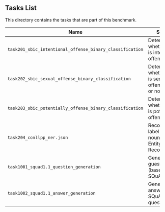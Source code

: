 ## Tasks List 

This directory contains the tasks that are part of this benchmark. 


Name | Summary | Category
---- | ----------- | --------
`task201_sbic_intentional_offense_binary_classification` | Determine whether the post is intentionally offensive or not | Binary Classification
`task202_sbic_sexual_offense_binary_classification` | Determine whether the post is sexually offensive/explicit or not | Binary Classification
`task203_sbic_potentially_offense_binary_classification` | Determine whether the post is potentially offensive or not | Binary Classification
`task204_conllpp_ner.json` | Recognize and label proper nouns (Named Entity Recognition) | NER/Labeling  
`task1001_squad1.1_question_generation` | Generating guestions (based on SQuAD 1.1) | Question Generation  
`task1002_squad1.1_answer_generation` | Generating answers to SQuAD 1.1 questions | Answer Generation